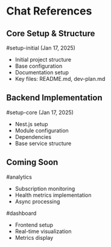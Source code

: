 # Chat References

## Core Setup & Structure
#setup-initial (Jan 17, 2025)
- Initial project structure
- Base configuration
- Documentation setup
- Key files: README.md, dev-plan.md

## Backend Implementation
#setup-core (Jan 17, 2025)
- Nest.js setup
- Module configuration
- Dependencies
- Base service structure

## Coming Soon
#analytics
- Subscription monitoring
- Health metrics implementation
- Async processing

#dashboard
- Frontend setup
- Real-time visualization
- Metrics display
